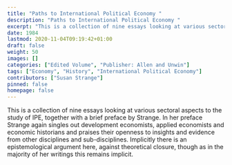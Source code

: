 ```yaml
---
title: "Paths to International Political Economy "
description: "Paths to International Political Economy "
excerpt: "This is a collection of nine essays looking at various sectoral aspects to the study of IPE, together with a brief preface by Strange. In her preface Strange again singles out development economists, applied economists and economic historians and praises their openness to insights and evidence from other disciplines and sub-disciplines. Implicitly there is an epistemological argument here, against theoretical closure, though as in the majority of her writings this remains implicit."
date: 1984
lastmod: 2020-11-04T09:19:42+01:00
draft: false
weight: 50
images: []
categories: ["Edited Volume", "Publisher: Allen and Unwin"]
tags: ["Economy", "History", "International Political Economy"]
contributors: ["Susan Strange"]
pinned: false
homepage: false
---
```


This is a collection of nine essays looking at various sectoral aspects to the study of IPE, together with a brief preface by Strange. In her preface Strange again singles out development economists, applied economists and economic historians and praises their openness to insights and evidence from other disciplines and sub-disciplines. Implicitly there is an epistemological argument here, against theoretical closure, though as in the majority of her writings this remains implicit.

